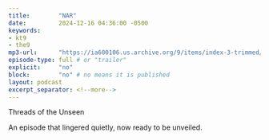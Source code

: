 ```yaml
---
title:        "NAR"
date:         2024-12-16 04:36:00 -0500
keywords:
- kt9
- the9
mp3-url:      "https://ia600106.us.archive.org/9/items/index-3-trimmed/index-3-trimmed.mp3"
episode-type: full # or "trailer"
explicit:     "no"
block:        "no" # no means it is published
layout: podcast
excerpt_separator: <!--more-->
---
```

<!--more-->

Threads of the Unseen

An episode that lingered quietly, now ready to be unveiled.